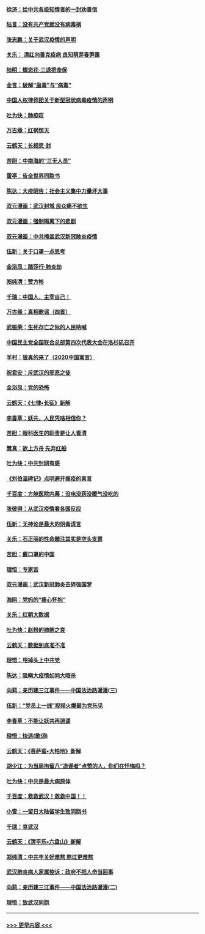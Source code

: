 #### [徐济：给中共各级知情者的一封劝善信](../pages/nsc993/n11868561.md?t=02150644) 
#### [陆言：没有共产党就没有病毒祸](../pages/nsc993/n11868232.md?t=02150644) 
#### [张志鹏：关于武汉疫情的声明](../pages/nsc993/n11867182.md?t=02150644) 
#### [关乐： 漂红向善克疫病 良知萌芽春笋蓬](../pages/nsc993/n11865710.md?t=02150644) 
#### [陆明：蝶恋花‧三退把命保](../pages/nsc993/n11865673.md?t=02150644) 
#### [金言：破解“蛊毒”与“病毒”](../pages/nsc993/n11864103.md?t=02150644) 
#### [中国人权律师团关于新型冠状病毒疫情的声明](../pages/nsc993/n11864249.md?t=02150644) 
#### [吐为快：肺疫叹](../pages/nsc993/n11864027.md?t=02150644) 
#### [万古缘：红祸惊天](../pages/nsc993/n11864079.md?t=02150644) 
#### [云鹤天：长相思‧封](../pages/nsc993/n11864006.md?t=02150644) 
#### [苦胆：中南海的“三无人员”](../pages/nsc993/n11862997.md?t=02150644) 
#### [雷亭：告全世界同胞书](../pages/nsc993/n11862572.md?t=02150644) 
#### [陈达：大疫昭告：社会主义集中力量坏大事](../pages/nsc993/n11859419.md?t=02150644) 
#### [双元漫画：武汉封城 民众痛不欲生](../pages/nsc993/n11859287.md?t=02150644) 
#### [双元漫画：强制隔离下的悲剧](../pages/nsc993/n11859244.md?t=02150644) 
#### [双元漫画：中共掩盖武汉新冠肺炎疫情](../pages/nsc993/n11858249.md?t=02150644) 
#### [伍新：关于口罩一点思考](../pages/nsc993/n11859195.md?t=02150644) 
#### [金浴凤：踏莎行‧肺炎劫](../pages/nsc993/n11858227.md?t=02150644) 
#### [郑纯清：赞方彬](../pages/nsc993/n11856803.md?t=02150644) 
#### [千瑞；中国人，主宰自己！](../pages/nsc993/n11856793.md?t=02150644) 
#### [万古缘：真相歌谣（四首）](../pages/nsc993/n11856263.md?t=02150644) 
#### [武振荣：生死存亡之际的人民呐喊](../pages/nsc993/n11856256.md?t=02150644) 
#### [中国民主党全国联合总部第四次代表大会在洛杉矶召开](../pages/nsc993/n11856344.md?t=02150644) 
#### [羊村：狼真的来了（2020中国寓言）](../pages/nsc993/n11856229.md?t=02150644) 
#### [祝君安：斥武汉的邪恶之徒](../pages/nsc993/n11855861.md?t=02150644) 
#### [金浴凤：党的恐怖](../pages/nsc993/n11855849.md?t=02150644) 
#### [云鹤天：《七律▪长征》新解](../pages/nsc993/n11855479.md?t=02150644) 
#### [李春草：妖共，人民凭啥相信你？](../pages/nsc993/n11855196.md?t=02150644) 
#### [苦胆：眼科医生的职责是让人看清](../pages/nsc993/n11853840.md?t=02150644) 
#### [慧真：欲上方舟 先弃红船](../pages/nsc993/n11853483.md?t=02150644) 
#### [吐为快：中共封网有感](../pages/nsc993/n11852575.md?t=02150644) 
#### [《刘伯温碑记》点明避开瘟疫的真言](../pages/nsc993/n11852128.md?t=02150644) 
#### [千百度：方舱医院内幕：没电没药没暖气没吃的](../pages/nsc993/n11850211.md?t=02150644) 
#### [张彼得：从武汉疫情看各国反应](../pages/nsc993/n11850102.md?t=02150644) 
#### [伍新：无神论是最大的阴毒谎言](../pages/nsc993/n11846129.md?t=02150644) 
#### [关乐：石正丽的性命赌注其实是空头支票](../pages/nsc993/n11846109.md?t=02150644) 
#### [苦胆：戴口罩的中国](../pages/nsc993/n11845576.md?t=02150644) 
#### [理悟：专家苦](../pages/nsc993/n11845564.md?t=02150644) 
#### [双元漫画：武汉新冠肺炎击碎强国梦](../pages/nsc993/n11843320.md?t=02150644) 
#### [海网：党妈的“瘟心怀抱”](../pages/nsc993/n11840740.md?t=02150644) 
#### [关乐：红朝大数据](../pages/nsc993/n11840675.md?t=02150644) 
#### [吐为快：赵粉的肺腑之哀](../pages/nsc993/n11840618.md?t=02150644) 
#### [云鹤天：数据到底准不准](../pages/nsc993/n11840325.md?t=02150644) 
#### [理悟：甩掉头上中共党](../pages/nsc993/n11838826.md?t=02150644) 
#### [陈达：隐瞒大疫情如同大暗杀](../pages/nsc993/n11838771.md?t=02150644) 
#### [向莉：亲历建三江事件——中国法治路漫漫(三)](../pages/nsc993/n11831825.md?t=02150644) 
#### [伍新：“党员上一线”视频火爆最为党乐见](../pages/nsc993/n11838200.md?t=02150644) 
#### [李春草：不能让妖共再逍遥](../pages/nsc993/n11838102.md?t=02150644) 
#### [理悟：快逃(歌词)](../pages/nsc993/n11838083.md?t=02150644) 
#### [云鹤天：《菩萨蛮▪大柏地》新解](../pages/nsc993/n11838059.md?t=02150644) 
#### [胡少江：为当局拘留八“造谣者”点赞的人，你们在忏悔吗？](../pages/nsc993/n11836801.md?t=02150644) 
#### [吐为快：中共是最大病原体](../pages/nsc993/n11836748.md?t=02150644) 
#### [千百度：救救武汉！救救中国！！](../pages/nsc993/n11836145.md?t=02150644) 
#### [小雪：一留日大陆留学生致同胞书](../pages/nsc993/n11834624.md?t=02150644) 
#### [千瑞：哀武汉](../pages/nsc993/n11833647.md?t=02150644) 
#### [云鹤天：《清平乐▪六盘山》新解](../pages/nsc993/n11833611.md?t=02150644) 
#### [郑纯清：中共年关好难熬 熬过更难熬](../pages/nsc993/n11833489.md?t=02150644) 
#### [武汉肺炎病人家属控诉：政府不把人命当回事](../pages/nsc993/n11833205.md?t=02150644) 
#### [向莉：亲历建三江事件——中国法治路漫漫(二)](../pages/nsc993/n11829102.md?t=02150644) 
#### [理悟：致武汉同胞](../pages/nsc993/n11831522.md?t=02150644) 

----
#### [ >>> 更早内容 <<< ](../indexes/nsc993-earlier.md)
